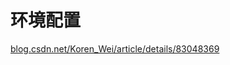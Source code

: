 # 环境配置

[blog.csdn.net/Koren_Wei/article/details/83048369](https://blog.csdn.net/Koren_Wei/article/details/83048369)
